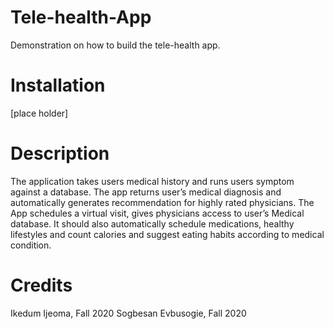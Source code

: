 # Tele-health-App
Demonstration on how to build the tele-health app.  

# Installation
 [place holder]

# Description
 The application takes users medical history and runs users symptom against a database. The app returns user’s medical diagnosis and automatically generates recommendation for highly rated physicians. The App schedules a virtual visit, gives physicians access to user’s Medical database. It should also automatically schedule medications, healthy lifestyles and count calories and suggest eating habits according to medical condition.

# Credits
Ikedum Ijeoma,   Fall 2020
Sogbesan Evbusogie,  Fall 2020
